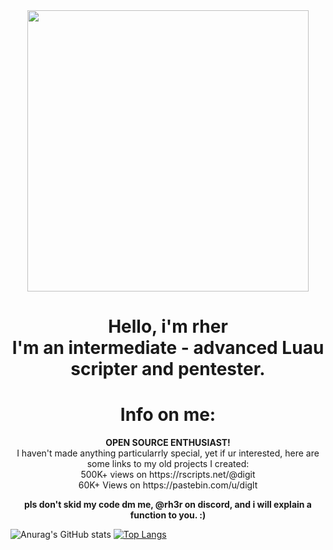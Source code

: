 <!DOCTYPE html>
<html>
	<body>
	<center>
			<img 
				 src="BETTER QUAL CYN.gif"
				 height="450"
				 width="450"
				 alt=""
			>
		<h1>
			Hello, i'm rher
			<br>
				I'm an intermediate - advanced Luau scripter and pentester.
			<br>
		</h1>
		<p>
			<h1> Info on me: </h1>
			<b> OPEN SOURCE ENTHUSIAST! </b>
			<br>
			I haven't made anything particularrly special, yet if ur interested, here are some links to my old projects I created:
			<br>
			500K+ views on https://rscripts.net/@digit
			<br>
			60K+ Views on https://pastebin.com/u/diglt
			<br>
		</p>
		<p>
			<b>
				pls don't skid my code dm me, @rh3r on discord, and i will explain a function to you. :)
			</b>
		</p>
	</center>
	</body>
</html>

![Anurag's GitHub stats](https://github-readme-stats.vercel.app/api?username=rh4r&show_icons=true&theme=dracula)
[![Top Langs](https://github-readme-stats.vercel.app/api/top-langs/?username=rh4r&theme=dracula)](https://github.com/anuraghazra/github-readme-stats)
